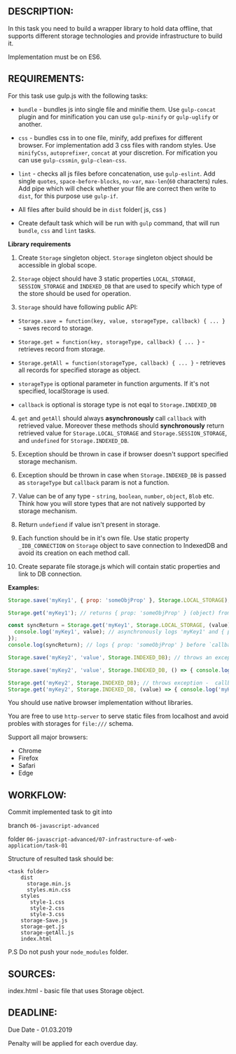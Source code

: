 ## DESCRIPTION:

In this task you need to build a wrapper library to hold data offline, that supports different storage technologies and provide infrastructure to build it.

Implementation must be on ES6.

## REQUIREMENTS:

For this task use gulp.js with the following tasks:
- `bundle` - bundles js into single file and minifie them. Use `gulp-concat` plugin and for minification you can use `gulp-minify` or `gulp-uglify` or another.

- `сss` - bundles css in to one file, minify, add prefixes for different browser. For implementation add 3 css files with random styles. Use `minifyCss`, `autoprefixer`, `concat` at your discretion. For mification you can use `gulp-cssmin`, `gulp-clean-css`.

- `lint` - checks all js files before concatenation, use `gulp-eslint`. Add single `quotes`, `space-before-blocks`, `no-var`, `max-len`(`60` characters) rules.
    Add pipe which will check whether your file are correct then write to `dist`, for this purpose use `gulp-if`.

- All files after build should be in `dist` folder( js, css )

- Create default task which will be run with `gulp` command, that will run `bundle`, `css` and `lint` tasks.

**Library requirements**

1. Create `Storage` singleton object. `Storage` singleton object should be accessible in global scope.

2. `Storage` object should have 3 static properties `LOCAL_STORAGE`, `SESSION_STORAGE` and `INDEXED_DB` that are used to specify which type of the store should be used for operation.

3. `Storage` should have following public API:

  - `Storage.save = function(key, value, storageType, callback) { ... }` - saves record to storage.

  - `Storage.get = function(key, storageType, callback) { ... }` - retrieves record from storage.

  - `Storage.getAll = function(storageType, callback) { ... }` - retrieves all records for specified storage as object.

  - `storageType` is optional parameter in function arguments. If it's not specified, localStorage is used.

  - `callback` is optional is storage type is not eqal to `Storage.INDEXED_DB`

4. `get` and `getAll` should always **asynchronously** call `callback` with retrieved value. Moreover these methods should **synchronously** return retrieved value for `Storage.LOCAL_STORAGE` and `Storage.SESSION_STORAGE`, and `undefined` for `Storage.INDEXED_DB`.

5. Exception should be thrown in case if browser doesn't support specified storage mechanism.

6. Exception should be thrown in case when `Storage.INDEXED_DB` is passed as `storageType` but `callback` param is not a function.

7. Value can be of any type - `string`, `boolean`, `number`, `object`, `Blob` etc. Think how you will store types that are not natively supported by storage mechanism.

8. Return `undefiend` if value isn't present in storage.

9. Each function should be in it's own file. Use static property `_IDB_CONNECTION` on `Storage` object to save connection to IndexedDB and avoid its creation on each method call.

10. Create separate file storage.js which will contain static properties and link to DB connection.


**Examples:**

```js
Storage.save('myKey1', { prop: 'someObjProp' }, Storage.LOCAL_STORAGE); // saves object to localStorage

Storage.get('myKey1'); // returns { prop: 'someObjProp' } (object) from localStorage

const syncReturn = Storage.get('myKey1', Storage.LOCAL_STORAGE, (value) => {
  console.log('myKey1', value); // asynchronously logs 'myKey1' and { prop: 'someObjProp' } (after console.log(syncReturn) was executed)
});
console.log(syncReturn); // logs { prop: 'someObjProp' } before `callback` is called

Storage.save('myKey2', 'value', Storage.INDEXED_DB); // throws an exception - callback is required

Storage.save('myKey2', 'value', Storage.INDEXED_DB, () => { console.log('saved'); }); // `saved` is logged into console after value is successfuly saved

Storage.get('myKey2', Storage.INDEXED_DB); // throws exception -  callback is required
Storage.get('myKey2', Storage.INDEXED_DB, (value) => { console.log('myKey2', value); }); // asynchronously logs 'myKey2' and 'value'

```

You should use native browser implementation without libraries.

You are free to use `http-server` to serve static files from localhost and avoid probles with storages for `file:///` schema.

Support all major browsers:

* Chrome
* Firefox 
* Safari
* Edge


## WORKFLOW:

Commit implemented task to git into

branch `06-javascript-advanced`

folder `06-javascript-advanced/07-infrastructure-of-web-application/task-01`

Structure of resulted task should be:

```
<task folder>
    dist
      storage.min.js
      styles.min.css
    styles
       style-1.css
       style-2.css
       style-3.css
    storage-Save.js
    storage-get.js
    storage-getAll.js
    index.html
```

P.S Do not push your `node_modules` folder.

## SOURCES:

index.html - basic file that uses Storage object.


## DEADLINE:

Due Date - 01.03.2019

Penalty will be applied for each overdue day.
